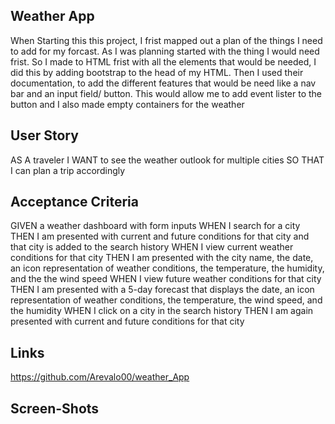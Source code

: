 ## Weather App 

When Starting this this project, I frist mapped out a plan of the things I need to add for my forcast. As I was planning started with the thing I would need frist. So I made to HTML frist with all the elements that would be needed, I did this by adding bootstrap to the head of my HTML. Then I used their documentation, to add the different features that would be need like a nav bar and an input field/ button. This would allow me to add event lister to the button and I also made empty containers for the weather 





## User Story

AS A traveler
I WANT to see the weather outlook for multiple cities
SO THAT I can plan a trip accordingly

## Acceptance Criteria

GIVEN a weather dashboard with form inputs
WHEN I search for a city
THEN I am presented with current and future conditions for that city and that city is added to the search history
WHEN I view current weather conditions for that city
THEN I am presented with the city name, the date, an icon representation of weather conditions, the temperature, the humidity, and the the wind speed
WHEN I view future weather conditions for that city
THEN I am presented with a 5-day forecast that displays the date, an icon representation of weather conditions, the temperature, the wind speed, and the humidity
WHEN I click on a city in the search history
THEN I am again presented with current and future conditions for that city

## Links 

https://github.com/Arevalo00/weather_App





## Screen-Shots 
